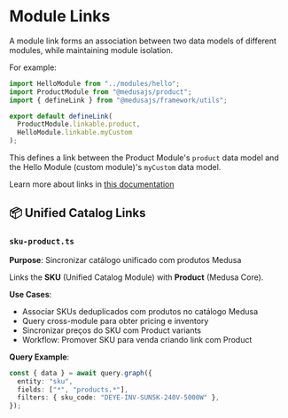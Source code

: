 # Module Links

A module link forms an association between two data models of different modules, while maintaining module isolation.

For example:

```ts
import HelloModule from "../modules/hello";
import ProductModule from "@medusajs/product";
import { defineLink } from "@medusajs/framework/utils";

export default defineLink(
  ProductModule.linkable.product,
  HelloModule.linkable.myCustom
);
```

This defines a link between the Product Module's `product` data model and the Hello Module (custom module)'s `myCustom` data model.

Learn more about links in [this documentation](https://docs.medusajs.com/v2/advanced-development/modules/module-links)

## 📦 Unified Catalog Links

### `sku-product.ts`

**Purpose**: Sincronizar catálogo unificado com produtos Medusa

Links the **SKU** (Unified Catalog Module) with **Product** (Medusa Core).

**Use Cases**:

- Associar SKUs deduplicados com produtos no catálogo Medusa
- Query cross-module para obter pricing e inventory
- Sincronizar preços do SKU com Product variants
- Workflow: Promover SKU para venda criando link com Product

**Query Example**:

```typescript
const { data } = await query.graph({
  entity: "sku",
  fields: ["*", "products.*"],
  filters: { sku_code: "DEYE-INV-SUN5K-240V-5000W" },
});
```
